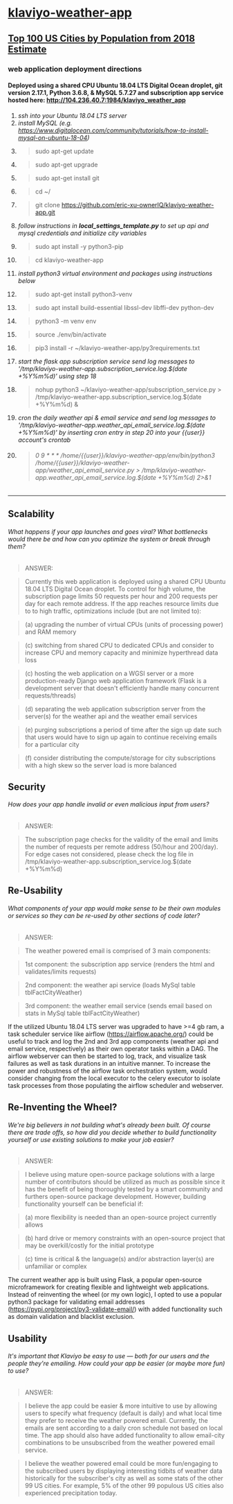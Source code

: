 # [klaviyo-weather-app](https://www.klaviyo.com/weather-app)
## [Top 100 US Cities by Population from 2018 Estimate](https://en.wikipedia.org/wiki/List_of_United_States_cities_by_population)
### web application deployment directions
#### Deployed using a shared CPU Ubuntu 18.04 LTS Digital Ocean droplet, git version 2.17.1, Python 3.6.8, & MySQL 5.7.27 and subscription app service hosted here: http://104.236.40.7:1984/klaviyo_weather_app
1. *ssh into your Ubuntu 18.04 LTS server*
2. *install MySQL (e.g. https://www.digitalocean.com/community/tutorials/how-to-install-mysql-on-ubuntu-18-04)*
3. > sudo apt-get update
4. > sudo apt-get upgrade
5. > sudo apt-get install git
6. > cd ~/
7. > git clone https://github.com/eric-xu-ownerIQ/klaviyo-weather-app.git
8. *follow instructions in **local_settings_template.py** to set up api and mysql credentials and initialize city variables*
9. > sudo apt install -y python3-pip
10. > cd klaviyo-weather-app
11. *install python3 virtual environment and packages using instructions below*
12. > sudo apt-get install python3-venv
13. > sudo apt install build-essential libssl-dev libffi-dev python-dev
14. > python3 -m venv env 
15. > source ./env/bin/activate
16. > pip3 install -r ~/klaviyo-weather-app/py3requirements.txt
17. *start the flask app subscription service send log messages to '/tmp/klaviyo-weather-app.subscription_service.log.$(date +\%Y\%m\%d)' using step 18*
18. > nohup python3 ~/klaviyo-weather-app/subscription_service.py > /tmp/klaviyo-weather-app.subscription_service.log.$(date +\%Y\%m\%d) &
19. *cron the daily weather api & email service and send log messages to '/tmp/klaviyo-weather-app.weather_api_email_service.log.$(date +\%Y\%m\%d)' by inserting cron entry in step 20 into your {{user}} account's crontab*
20.  > ###### 0 9 * * * /home/{{user}}/klaviyo-weather-app/env/bin/python3 /home/{{user}}/klaviyo-weather-app/weather_api_email_service.py > /tmp/klaviyo-weather-app.weather_api_email_service.log.$(date +\%Y\%m\%d) 2>&1

-----------------------------------------------------------------------------------------------------------------------------

## Scalability 
###### What happens if your app launches and goes viral? What bottlenecks would there be and how can you optimize the system or break through them?
>ANSWER: 

>Currently this web application is deployed using a shared CPU Ubuntu 18.04 LTS Digital Ocean droplet.  To control for high volume, the subscription page limits 50 requests per hour and 200 requests per day for each remote address.  If the app reaches resource limits due to to high traffic, optimizations include (but are not limited to):

>(a) upgrading the number of virtual CPUs (units of processing power) and RAM memory

>(c) switching from shared CPU to dedicated CPUs and consider to increase CPU and memory capacity and minimize hyperthread data loss

>(c) hosting the web application on a WGSI server or a more production-ready Django web application framework (Flask is a development server that doesn't efficiently handle many concurrent requests/threads)

>(d) separating the web application subscription server from the server(s) for the weather api and the weather email services

>(e) purging subscriptions a period of time after the sign up date such that users would have to sign up again to continue receiving emails for a particular city

>(f) consider distributing the compute/storage for city subscriptions with a high skew so the server load is more balanced



## Security 
###### How does your app handle invalid or even malicious input from users?
>ANSWER: 

>The subscription page checks for the validity of the email and limits the number of requests per remote address (50/hour and 200/day).  For edge cases not considered, please check the log file in /tmp/klaviyo-weather-app.subscription_service.log.$(date +\%Y\%m\%d)

## Re-Usability 
###### What components of your app would make sense to be their own modules or services so they can be re-used by other sections of code later?
>ANSWER: 

>The weather powered email is comprised of 3 main components: 

>1st component: the subscription app service (renders the html and validates/limits requests)  

>2nd component: the weather api service (loads MySql table tblFactCityWeather)

>3rd component: the weather email service (sends email based on stats in MySql table tblFactCityWeather)

If the utilized Ubuntu 18.04 LTS server was upgraded to have >=4 gb ram, a task scheduler service like airflow (https://airflow.apache.org/) could be useful to track and log the 2nd and 3rd app components (weather api and email service, respectively) as their own operator tasks within a DAG.  The airflow webserver can then be started to log, track, and visualize task failures as well as task durations in an intuitive manner.  To increase the power and robustness of the airflow task orchestration system, would consider changing from the local executor to the celery executor to isolate task processes from those populating the airflow scheduler and webserver.

## Re-Inventing the Wheel? 
###### We're big believers in not building what's already been built. Of course there are trade offs, so how did you decide whether to build functionality yourself or use existing solutions to make your job easier?
>ANSWER: 

>I believe using mature open-source package solutions with a large number of contributors should be utilized as much as possible since it has the benefit of being thoroughly tested by a smart community and furthers open-source package development.  However, building functionality yourself can be beneficial if:

>(a) more flexibility is needed than an open-source project currently allows 

>(b) hard drive or memory constraints with an open-source project that may be overkill/costly for the initial prototype

>(c) time is critical & the language(s) and/or abstraction layer(s) are unfamiliar or complex

The current weather app is built using Flask, a popular open-source microframework for creating flexible and lightweight web applications.  Instead of reinventing the wheel (or my own logic), I opted to use a popular python3 package for validating email addresses (https://pypi.org/project/py3-validate-email/) with added functionality such as domain validation and blacklist exclusion.


## Usability 
###### It's important that Klaviyo be easy to use — both for our users and the people they're emailing. How could your app be easier (or maybe more fun) to use?

>ANSWER:

>I believe the app could be easier & more intuitive to use by allowing users to specify what frequency (default is daily) and what local time they prefer to receive the weather powered email.  Currently, the emails are sent according to a daily cron schedule not based on local time.  The app should also have added functionality to allow email-city combinations to be unsubscribed from the weather powered email service.

>I believe the weather powered email could be more fun/engaging to the subscribed users by displaying interesting tidbits of weather data historically for the subscriber's city as well as some stats of the other 99 US cities.  For example, 5% of the other 99 populous US cities also experienced precipitation today.
